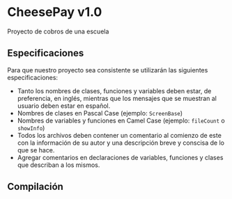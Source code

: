 # CheesePay v1.0

Proyecto de cobros de una escuela

## Especificaciones

Para que nuestro proyecto sea consistente se utilizarán las siguientes especificaciones:

- Tanto los nombres de clases, funciones y variables deben estar, de preferencia, en inglés, mientras que los mensajes que se muestran al usuario deben estar en español.
- Nombres de clases en Pascal Case (ejemplo: `ScreenBase`)
- Nombres de variables y funciones en Camel Case (ejemplo: `fileCount` o `showInfo`)
- Todos los archivos deben contener un comentario al comienzo de este con la información de su autor y una descripción breve y conscisa de lo que se hace.
- Agregar comentarios en declaraciones de variables, funciones y clases que describan a los mismos.

## Compilación
